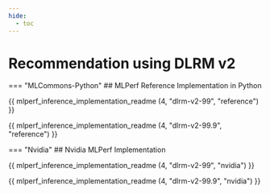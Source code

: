 ```yaml
---
hide:
  - toc
---
```


# Recommendation using DLRM v2

=== "MLCommons-Python"
    ## MLPerf Reference Implementation in Python

{{ mlperf_inference_implementation_readme (4, "dlrm-v2-99", "reference") }}

{{ mlperf_inference_implementation_readme (4, "dlrm-v2-99.9", "reference") }}

=== "Nvidia"
    ## Nvidia MLPerf Implementation

{{ mlperf_inference_implementation_readme (4, "dlrm-v2-99", "nvidia") }}

{{ mlperf_inference_implementation_readme (4, "dlrm-v2-99.9", "nvidia") }}

<!-- 
=== "Intel"
    ## Intel MLPerf Implementation
    
{{ mlperf_inference_implementation_readme (4, "dlrm-v2-99", "intel") }}

{{ mlperf_inference_implementation_readme (4, "dlrm-v2-99.9", "intel") }}
-->